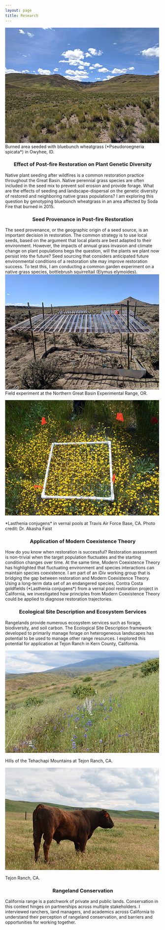 ```yaml
---
layout: page
title: Research
---
```


<div class="research-row">
<div class="research-column-image">
<a href="/../../assets/img/research/bluebunch.jpg"><img src="/../../assets/img/research/bluebunch-small.jpg"/></a>
<div class="caption">
Burned area seeded with bluebunch wheatgrass (*Pseudoroegneria spicata*) in Owyhee, ID.
</div>
</div>

<div class="research-column-text">
<h3 style="text-align: center">
Effect of Post-fire Restoration on Plant Genetic Diversity
</h3>
Native plant seeding after wildfires is a common restoration practice throughout the Great Basin. Native perennial grass species are often included in the seed mix to prevent soil erosion and provide forage. What are the effects of seeding and landscape-dispersal on the genetic diversity of restored and neighboring native grass populations? I am exploring this question by genotyping bluebunch wheatgrass in an area affected by Soda Fire that burned in 2015.
</div>
</div>

<div class="research-row">
<div class="research-column-text">
<h3 style="text-align: center">
Seed Provenance in Post-fire Restoration
</h3>
The seed provenance, or the geographic origin of a seed source, is an important decision in restoration. The common strategy is to use local seeds, based on the argument that local plants are best adapted to their environment. However, the impacts of annual grass invasion and climate change on plant populations begs the question, will the plants we plant now persist into the future? Seed sourcing that considers anticipated future environmental conditions of a restoration site may improve restoration success. To test this, I am conducting a common garden experiment on a native grass species, bottlebrush squirreltail (Elymus elymoides).
</div>

<div class="research-column-image">
<a href="/../../assets/img/research/eoarc.jpg"><img src="/../../assets/img/research/eoarc-small.jpg" /></a>

<div class="caption">
Field experiment at the Northern Great Basin Experimental Range, OR.
</div>
</div>

</div>

<div class="research-row">
<div class="research-column-image">

<a href="/../../assets/img/research/lasthenia.jpg"><img src="/../../assets/img/research/lasthenia-small.jpg" /></a>
<div class="caption">
*Lasthenia conjugens* in vernal pools at Travis Air Force Base, CA. Photo credit: Dr. Akasha Faist
</div>
</div>

<div class="research-column-text">
<h3 style="text-align: center">
Application of Modern Coexistence Theory
</h3>
How do you know when restoration is successful? Restoration assessment is non-trivial when the target population fluctuates and the starting condition changes over time. At the same time, Modern Coexistence Theory has highlighted that fluctuating environment and species interactions can maintain species coexistence. I am part of an iDiv working group that is bridging the gap between restoration and Modern Coexistence Theory. Using a long-term data set of an endangered species, Contra Costa goldfields (*Lasthenia conjugens*) from a vernal pool restoration project in California, we investigated how principles from Modern Coexistence Theory could be applied to diagnose restoration trajectories. 
</div>
</div>

<div class="research-row">

<div class="research-column-text">
<h3 style="text-align: center">
Ecological Site Description and Ecosystem Services
</h3>
Rangelands provide numerous ecosystem services such as forage, biodiversity, and soil carbon. The Ecological Site Description framework developed to primarily manage forage on heterogeneous landscapes has potential to be used to manage other range resources. I explored this potential for application at Tejon Ranch in Kern County, California. 
</div>

<div class="research-column-image">

<a href="/../../assets/img/research/tejon.jpg"><img src="/../../assets/img/research/tejon-small.jpg" /></a>

<div class="caption">
Hills of the Tehachapi Mountains at Tejon Ranch, CA.
</div>
</div>
</div>

<!---
stuff here that I might wanna keep later but don't want to show
-->

<div class="research-row">
<div class="research-column-image">

<a href="/../../assets/img/research/cow.jpg"><img src="/../../assets/img/research/cow-small.jpg" /></a>

Tejon Ranch, CA.
</div>

<div class="research-column-text">
<h3 style="text-align: center">
Rangeland Conservation
</h3>
California range is a patchwork of private and public lands. Conservation in this context hinges on partnerships across multiple stakeholders. I interviewed ranchers, land managers, and academics across California to understand their perception of rangeland conservation, and barriers and opportunities for working together.
</div>
</div>



